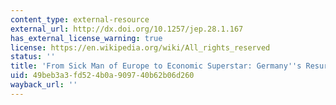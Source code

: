 ```yaml
---
content_type: external-resource
external_url: http://dx.doi.org/10.1257/jep.28.1.167
has_external_license_warning: true
license: https://en.wikipedia.org/wiki/All_rights_reserved
status: ''
title: 'From Sick Man of Europe to Economic Superstar: Germany''s Resurgent Economy'
uid: 49beb3a3-fd52-4b0a-9097-40b62b06d260
wayback_url: ''
---
```

